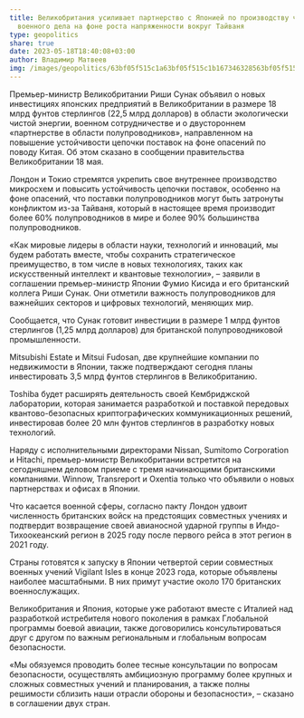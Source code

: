 ```yaml
---
title: Великобритания усиливает партнерство с Японией по производству чипов и
  военного дела на фоне роста напряженности вокруг Тайваня
type: geopolitics
share: true
date: 2023-05-18T18:40:08+03:00
author: Владимир Матвеев
img: /images/geopolitics/63bf05f515c1a63bf05f515c1b167346328563bf05f515c1863bf05f515c19.jpeg
---
```

Премьер-министр Великобритании Риши Сунак объявил о новых инвестициях японских предприятий в Великобритании в размере 18 млрд фунтов стерлингов (22,5 млрд долларов) в области экологически чистой энергии, военном сотрудничестве и о двустороннем «партнерстве в области полупроводников», направленном на повышение устойчивости цепочки поставок на фоне опасений по поводу Китая. Об этом сказано в сообщении правительства Великобритании 18 мая.

Лондон и Токио стремятся укрепить свое внутреннее производство микросхем и повысить устойчивость цепочки поставок, особенно на фоне опасений, что поставки полупроводников могут быть затронуты конфликтом из-за Тайваня, который в настоящее время производит более 60% полупроводников в мире и более 90% большинства полупроводников.

«Как мировые лидеры в области науки, технологий и инноваций, мы будем работать вместе, чтобы сохранить стратегическое преимущество, в том числе в новых технологиях, таких как искусственный интеллект и квантовые технологии», – заявили в соглашении премьер-министр Японии Фумио Кисида и его британский коллега Риши Сунак. Они отметили важность полупроводников для важнейших секторов и цифровых технологий, меняющих мир.

Сообщается, что Сунак готовит инвестиции в размере 1 млрд фунтов стерлингов (1,25 млрд долларов) для британской полупроводниковой промышленности.

Mitsubishi Estate и Mitsui Fudosan, две крупнейшие компании по недвижимости в Японии, также подтверждают сегодня планы инвестировать 3,5 млрд фунтов стерлингов в Великобританию.

Toshiba будет расширять деятельность своей Кембриджской лаборатории, которая занимается разработкой и поставкой передовых квантово-безопасных криптографических коммуникационных решений, инвестировав более 20 млн фунтов стерлингов в разработку новых технологий.

Наряду с исполнительными директорами Nissan, Sumitomo Corporation и Hitachi, премьер-министр Великобритании встретится на сегодняшнем деловом приеме с тремя начинающими британскими компаниями. Winnow, Transreport и Oxentia только что объявили о новых партнерствах и офисах в Японии.

Что касается военной сферы, согласно пакту Лондон удвоит численность британских войск на предстоящих совместных учениях и подтвердит возвращение своей авианосной ударной группы в Индо-Тихоокеанский регион в 2025 году после первого рейса в этот регион в 2021 году.

Страны готовятся к запуску в Японии четвертой серии совместных военных учений Vigilant Isles в конце 2023 года, которые объявлены наиболее масштабными. В них примут участие около 170 британских военнослужащих.

Великобритания и Япония, которые уже работают вместе с Италией над разработкой истребителя нового поколения в рамках Глобальной программы боевой авиации, также договорились консультироваться друг с другом по важным региональным и глобальным вопросам безопасности.

«Мы обязуемся проводить более тесные консультации по вопросам безопасности, осуществлять амбициозную программу более крупных и сложных совместных учений и планирования, а также полны решимости сблизить наши отрасли обороны и безопасности», – сказано в соглашении двух стран.